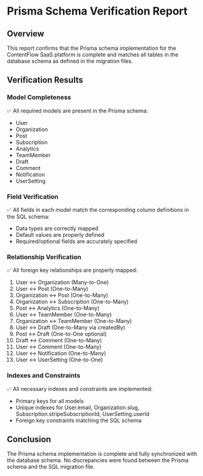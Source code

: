 # Prisma Schema Verification Report

## Overview
This report confirms that the Prisma schema implementation for the ContentFlow SaaS platform is complete and matches all tables in the database schema as defined in the migration files.

## Verification Results

### Model Completeness
✅ All required models are present in the Prisma schema:
- User
- Organization
- Post
- Subscription
- Analytics
- TeamMember
- Draft
- Comment
- Notification
- UserSetting

### Field Verification
✅ All fields in each model match the corresponding column definitions in the SQL schema:
- Data types are correctly mapped
- Default values are properly defined
- Required/optional fields are accurately specified

### Relationship Verification
✅ All foreign key relationships are properly mapped:
1. User ↔ Organization (Many-to-One)
2. User ↔ Post (One-to-Many)
3. Organization ↔ Post (One-to-Many)
4. Organization ↔ Subscription (One-to-Many)
5. Post ↔ Analytics (One-to-Many)
6. User ↔ TeamMember (One-to-Many)
7. Organization ↔ TeamMember (One-to-Many)
8. User ↔ Draft (One-to-Many via createdBy)
9. Post ↔ Draft (One-to-One optional)
10. Draft ↔ Comment (One-to-Many)
11. User ↔ Comment (One-to-Many)
12. User ↔ Notification (One-to-Many)
13. User ↔ UserSetting (One-to-One)

### Indexes and Constraints
✅ All necessary indexes and constraints are implemented:
- Primary keys for all models
- Unique indexes for User.email, Organization.slug, Subscription.stripeSubscriptionId, UserSetting.userId
- Foreign key constraints matching the SQL schema

## Conclusion
The Prisma schema implementation is complete and fully synchronized with the database schema. No discrepancies were found between the Prisma schema and the SQL migration file.